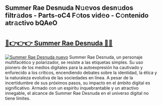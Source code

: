 ## Summer Rae Desnuda N𝚞𝚎vos desn𝚞dos filtr𝚊dos - Parts-oC4 F𝚘tos vid𝚎o - C𝚘ntenido atr𝚊ctivo bQAeO

# <h2><a href="http://mb44a9.tromn.icu/?c=Summer+Rae+Desnuda">🔗👉👉👉 Summer Rae Desnuda 🔗🔗</a></h2>

[![Summer Rae Desnuda nuevo](https://i.imgur.com/pEAQMta.gif)](http://mb44a9.tromn.icu/?c=Summer+Rae+Desnuda)
Summer Rae Desnuda, un personaje multifacético y polarizador, se resiste a las etiquetas simples. Su uso pionero de los medios digitales para la autoexpresión ha cautivado y enfurecido a los críticos, encendiendo debates sobre la identidad, la ética y la naturaleza evolutiva de las sociedades en línea. A pesar de la incertidumbre de sus próximos pasos, su impacto en el ámbito digital es significativo. Armado con un espíritu inquebrantable y un atractivo innegable, el alcance de Summer Rae Desnuda en el universo digital no tiene límites.
